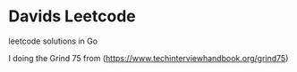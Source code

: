 # Davids Leetcode 

leetcode solutions in Go

I doing the Grind 75 from (https://www.techinterviewhandbook.org/grind75)

